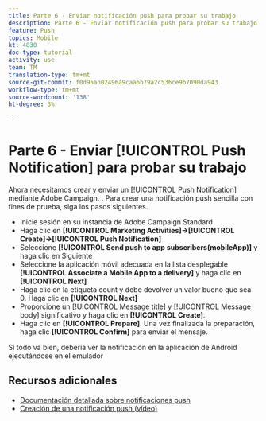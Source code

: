 ```yaml
---
title: Parte 6 - Enviar notificación push para probar su trabajo
description: Parte 6 - Enviar notificación push para probar su trabajo
feature: Push
topics: Mobile
kt: 4830
doc-type: tutorial
activity: use
team: TM
translation-type: tm+mt
source-git-commit: f0d95ab02496a9caa6b79a2c536ce9b7090da943
workflow-type: tm+mt
source-wordcount: '138'
ht-degree: 3%

---
```



# Parte 6 - Enviar [!UICONTROL Push Notification] para probar su trabajo

Ahora necesitamos crear y enviar un [!UICONTROL Push Notification] mediante Adobe Campaign. . Para crear una notificación push sencilla con fines de prueba, siga los pasos siguientes.

* Inicie sesión en su instancia de Adobe Campaign Standard
* Haga clic en **[!UICONTROL Marketing Activities]->[!UICONTROL Create]->[!UICONTROL Push Notification]**
* Seleccione **[!UICONTROL Send push to app subscribers(mobileApp)]** y haga clic en Siguiente
* Seleccione la aplicación móvil adecuada en la lista desplegable **[!UICONTROL Associate a Mobile App to a delivery]** y haga clic en **[!UICONTROL Next]**
* Haga clic en la etiqueta count y debe devolver un valor bueno que sea 0. Haga clic en **[!UICONTROL Next]**
* Proporcione un [!UICONTROL Message title] y [!UICONTROL Message body] significativo y haga clic en **[!UICONTROL Create]**.
* Haga clic en **[!UICONTROL Prepare]**. Una vez finalizada la preparación, haga clic **[!UICONTROL Confirm]** para enviar el mensaje.

Si todo va bien, debería ver la notificación en la aplicación de Android ejecutándose en el emulador

## Recursos adicionales

* [Documentación detallada sobre notificaciones push](https://docs.adobe.com/content/help/en/campaign-standard/using/communication-channels/push-notifications/about-push-notifications.html)
* [Creación de una notificación push (vídeo)](/help/communication-channels/mobile/push-notifications/creating-a-push-notification.md)
